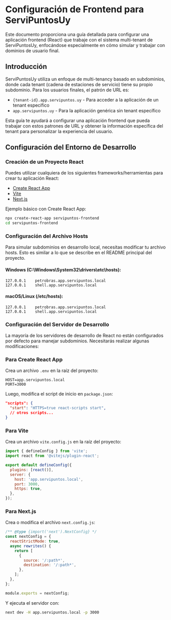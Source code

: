 # Configuración de Frontend para ServiPuntosUy

Este documento proporciona una guía detallada para configurar una aplicación frontend (React) que trabaje con el sistema multi-tenant de ServiPuntosUy, enfocándose especialmente en cómo simular y trabajar con dominios de usuario final.

## Introducción

ServiPuntosUy utiliza un enfoque de multi-tenancy basado en subdominios, donde cada tenant (cadena de estaciones de servicio) tiene su propio subdominio. Para los usuarios finales, el patrón de URL es:

- `{tenant-id}.app.servipuntos.uy` - Para acceder a la aplicación de un tenant específico
- `app.servipuntos.uy` - Para la aplicación genérica sin tenant específico

Esta guía te ayudará a configurar una aplicación frontend que pueda trabajar con estos patrones de URL y obtener la información específica del tenant para personalizar la experiencia del usuario.

## Configuración del Entorno de Desarrollo

### Creación de un Proyecto React

Puedes utilizar cualquiera de los siguientes frameworks/herramientas para crear tu aplicación React:

- [Create React App](https://create-react-app.dev/docs/getting-started)
- [Vite](https://vitejs.dev/guide/)
- [Next.js](https://nextjs.org/docs/getting-started)

Ejemplo básico con Create React App:

```bash
npx create-react-app servipuntos-frontend
cd servipuntos-frontend
```

### Configuración del Archivo Hosts

Para simular subdominios en desarrollo local, necesitas modificar tu archivo hosts. Esto es similar a lo que se describe en el README principal del proyecto.

#### Windows (C:\Windows\System32\drivers\etc\hosts):
```
127.0.0.1    petrobras.app.servipuntos.local
127.0.0.1    shell.app.servipuntos.local
```

#### macOS/Linux (/etc/hosts):
```
127.0.0.1    petrobras.app.servipuntos.local
127.0.0.1    shell.app.servipuntos.local
```

### Configuración del Servidor de Desarrollo

La mayoría de los servidores de desarrollo de React no están configurados por defecto para manejar subdominios. Necesitarás realizar algunas modificaciones:

### Para Create React App

Crea un archivo `.env` en la raíz del proyecto:

```
HOST=app.servipuntos.local
PORT=3000
```

Luego, modifica el script de inicio en `package.json`:

```json
"scripts": {
  "start": "HTTPS=true react-scripts start",
  // otros scripts...
}
```

### Para Vite

Crea un archivo `vite.config.js` en la raíz del proyecto:

```javascript
import { defineConfig } from 'vite';
import react from '@vitejs/plugin-react';

export default defineConfig({
  plugins: [react()],
  server: {
    host: 'app.servipuntos.local',
    port: 3000,
    https: true,
  },
});
```

### Para Next.js

Crea o modifica el archivo `next.config.js`:

```javascript
/** @type {import('next').NextConfig} */
const nextConfig = {
  reactStrictMode: true,
  async rewrites() {
    return [
      {
        source: '/:path*',
        destination: '/:path*',
      },
    ];
  },
};

module.exports = nextConfig;
```

Y ejecuta el servidor con:

```bash
next dev -H app.servipuntos.local -p 3000
```